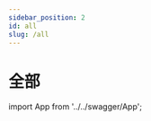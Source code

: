 ```yaml
---
sidebar_position: 2
id: all
slug: /all
---
```

# 全部

import App from '../../swagger/App';

<App />

